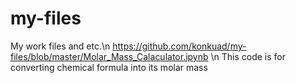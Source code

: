 # my-files
My work files and etc.\n
https://github.com/konkuad/my-files/blob/master/Molar_Mass_Calaculator.ipynb \n
This code is for converting chemical formula into its molar mass
